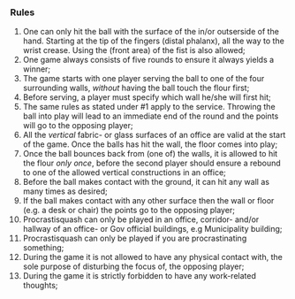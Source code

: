 ### Rules

1. One can only hit the ball with the surface of the in/or outserside of the hand. Starting at the tip of the fingers (distal phalanx), all the way to the wrist crease. Using the (front area) of the fist is also allowed;
2. One game always consists of five rounds to ensure it always yields a winner;
3. The game starts with one player serving the ball to one of the four surrounding walls, *without* having the ball touch the flour first;
4. Before serving, a player must specify which wall he/she will first hit;
5. The same rules as stated under #1 apply to the service. Throwing the ball into play will lead to an immediate end of the round and the points will go to the opposing player;
6. All the *vertical* fabric- or glass surfaces of an office are valid at the start of the game. Once the balls has hit the wall, the floor comes into play;
7. Once the ball bounces back from (one of) the walls, it is allowed to hit the flour *only once*, before the second player should ensure a rebound to one of the allowed vertical constructions in an office;
8. Before the ball makes contact with the ground, it can hit any wall as many times as desired;
9. If the ball makes contact with any other surface then the wall or floor (e.g. a desk or chair) the points go to the opposing player;
10. Procrastisquash can only be played in an office, corridor- and/or hallway of an office- or Gov official buildings, e.g Municipality building;
11. Procrastisquash can only be played if you are procrastinating something;
12. During the game it is not allowed to have any physical contact with, the sole purpose of disturbing the focus of, the opposing player;
13. During the game it is strictly forbidden to have any work-related thoughts;
